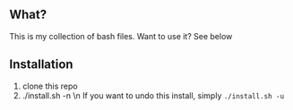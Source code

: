 What?
----------
This is my collection of bash files. Want to use it? See below

Installation
----------
1. clone this repo
2. ./install.sh -n \n
If you want to undo this install, simply `./install.sh -u`
